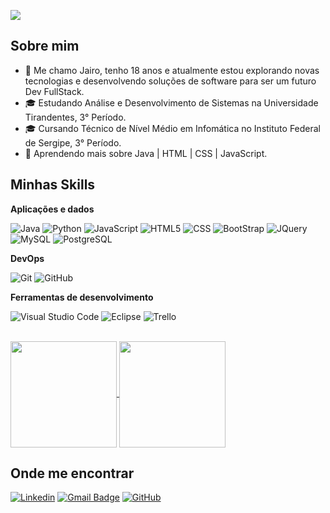 ![](https://komarev.com/ghpvc/?username=JairoNetoDev&color=006bed)

## Sobre mim

- 👋 Me chamo Jairo, tenho 18 anos e atualmente estou explorando novas tecnologias e desenvolvendo soluções de software para ser um futuro Dev FullStack.
- 🎓 Estudando Análise e Desenvolvimento de Sistemas na Universidade Tirandentes, 3° Período.
- 🎓 Cursando Técnico de Nível Médio em Infomática no Instituto Federal de Sergipe, 3° Período.
- 🌱 Aprendendo mais sobre Java | HTML | CSS | JavaScript.

## Minhas Skills

**Aplicações e dados**

![Java](https://img.shields.io/badge/-Java-333333?style=flat&logo=java&logoColor=007396)
![Python](https://img.shields.io/badge/-Python-333333?style=flat&logo=python)
![JavaScript](https://img.shields.io/badge/-JavaScript-333333?style=flat&logo=javascript)
![HTML5](https://img.shields.io/badge/-HTML5-333333?style=flat&logo=HTML5)
![CSS](https://img.shields.io/badge/-CSS-333333?style=flat&logo=CSS3&logoColor=1572B6)
![BootStrap](https://img.shields.io/badge/-BootStrap-333333?style=flat&logo=bootstrap)
![JQuery](https://img.shields.io/badge/-JQuery-333333?style=flat&logo=jquery)
![MySQL](https://img.shields.io/badge/-MySQL-333333?style=flat&logo=mysql)
![PostgreSQL](https://img.shields.io/badge/-PostgreSQL-333333?style=flat&logo=postgresql)


**DevOps**

![Git](https://img.shields.io/badge/-Git-333333?style=flat&logo=git)
![GitHub](https://img.shields.io/badge/-GitHub-333333?style=flat&logo=github)

**Ferramentas de desenvolvimento**

![Visual Studio Code](https://img.shields.io/badge/-Visual%20Studio%20Code-333333?style=flat&logo=visual-studio-code&logoColor=007ACC)
![Eclipse](https://img.shields.io/badge/-Eclipse-333333?style=flat&logo=eclipse-ide&logoColor=2C2255)
![Trello](https://img.shields.io/badge/-Trello-333333?style=flat&logo=trello&logoColor=007ACC)

<br/>

<a href="https://github.com/JairoNetoDev/">
  <img height=170 align="center" src="https://github-readme-stats.vercel.app/api?username=JairoNetoDev" />
</a>
<a href="https://github.com/JairoNetoDev/">
  <img height=170 align="center" src="https://github-readme-stats.vercel.app/api/top-langs?username=JairoNetoDev&layout=compact&langs_count=8&card_width=320" />
</a>

## Onde me encontrar

[![Linkedin](https://img.shields.io/badge/-Jairo_Williams_Guedes_Lopes_Neto-blue?style=flat-square&logo=Linkedin&logoColor=white&link=https://www.linkedin.com/in/jaironetodev/)](https://www.linkedin.com/in/jaironetodev/)
[![Gmail Badge](https://img.shields.io/badge/-jairo.neto.dev@gmail.com-006bed?style=flat-square&logo=Gmail&logoColor=white&link=mailto:jairo.neto.dev@gmail.com)](mailto:jairo.neto.dev@gmail.com)
[![GitHub](https://img.shields.io/github/followers/JairoNetoDev?label=follow&style=social)](https://github.com/JairoNetoDev/)
